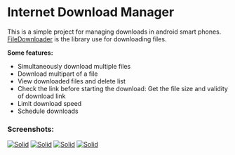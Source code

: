# Internet Download Manager

This is a simple project for managing downloads in android smart phones. [FileDownloader](https://github.com/lingochamp/FileDownloader) is the library use for downloading files.

**Some features:**
- Simultaneously download multiple files
- Download multipart of a file
- View downloaded files and delete list
- Check the link before starting the download: Get the file size and validity of download link
- Limit download speed
- Schedule downloads

### Screenshots:

[![Solid](http://www.erfanjazebnikoo.com/downloads/idm1_lq.jpg)](http://www.erfanjazebnikoo.com/downloads/idm1.jpg)
[![Solid](http://www.erfanjazebnikoo.com/downloads/idm3_lq.jpg)](http://www.erfanjazebnikoo.com/downloads/idm3.jpg)
[![Solid](http://www.erfanjazebnikoo.com/downloads/idm4_lq.jpg)](http://www.erfanjazebnikoo.com/downloads/idm4.jpg)
[![Solid](http://www.erfanjazebnikoo.com/downloads/idm5_lq.jpg)](http://www.erfanjazebnikoo.com/downloads/idm5.jpg)
